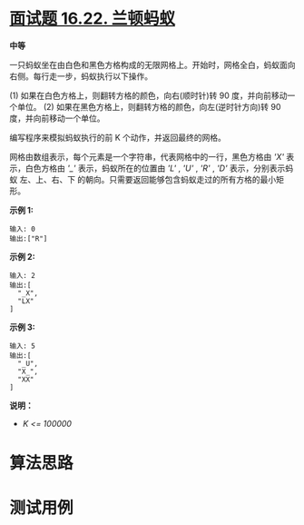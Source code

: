 # [面试题 16.22. 兰顿蚂蚁][cnTitle]

**中等**

一只蚂蚁坐在由白色和黑色方格构成的无限网格上。开始时，网格全白，蚂蚁面向右侧。每行走一步，蚂蚁执行以下操作。

(1) 如果在白色方格上，则翻转方格的颜色，向右(顺时针)转 90 度，并向前移动一个单位。 (2) 如果在黑色方格上，则翻转方格的颜色，向左(逆时针方向)转 90 度，并向前移动一个单位。

编写程序来模拟蚂蚁执行的前 K 个动作，并返回最终的网格。

网格由数组表示，每个元素是一个字符串，代表网格中的一行，黑色方格由  *'X'*  表示，白色方格由  *'_'*  表示，蚂蚁所在的位置由  *'L'* ,  *'U'* ,  *'R'* ,  *'D'*  表示，分别表示蚂蚁 左、上、右、下 的朝向。只需要返回能够包含蚂蚁走过的所有方格的最小矩形。

**示例 1:** 

```
输入: 0
输出:["R"]

```

**示例 2:** 

```
输入: 2
输出:[
  "_X",
  "LX"
]

```

**示例 3:** 

```
输入: 5
输出:[
  "_U",
  "X_",
  "XX"
]

```

**说明：** 

-  *K <= 100000* 




# 算法思路

# 测试用例
```
```

[cnTitle]: https://leetcode-cn.com/problems/langtons-ant-lcci/
